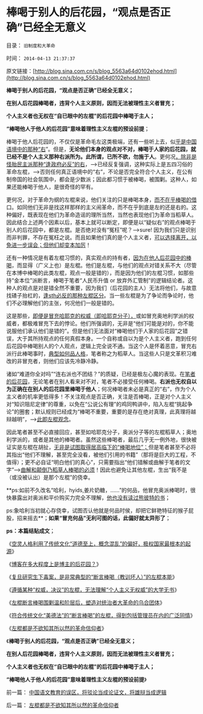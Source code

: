 # 棒喝于别人的后花园，“观点是否正确”已经全无意义

目录： `旧制度和大革命` 

时间： `2014-04-13 21:37:37` 

原文链接：[http://blog.sina.com.cn/s/blog_5563a64d0102ehod.html](http://blog.sina.com.cn/s/blog_5563a64d0102ehod.html)

**棒喝于别人的后花园，“观点是否正确”已经全无意义；**

**在别人后花园棒喝者，违背个人主义原则，因而无法被理性主义者冒充；**

**个人主义者也无权在“自已眼中的左棍”的后花园中棒喝于主人；**

**“棒喝他人于他人的后花园”意味着理性主义左棍的预设前提**；

棒喝于他人后花园的，不仅仅是革命毛左这类极端，还有一些听上去，似[乎是中国语境中的那种“右](../../../2009/9/26/科学合理的目标期望是右派的身份证.md)”。但是，**无论他们本身的观点对不对，棒喝于人家的后花园，就已经不是个人主义那种右派所为。此所谓，已所不欲，勿施于人**。更何况[，除非是怪胎民主派那种“逢政府必反”的右](../../../2013/9/7/为什么薄熙来复辟文革会死得更快？.md)，——>已经反复强调，这种实际上是五四习俗的革命左棍，——>否则任何真正语境中的“右”，不论是否完全符合个人主义，在公有制帝国的社会氛围中，都会是少数派；因此都习惯于被棒喝，被围剿。这种人，如果还能棒喝于他人，是很奇怪的罕有。

更何况，对于革命为纲的左棍来说，他们关注的只是棒喝本身，[而不在乎棒喝的借](../../../2011/4/22/卡扎菲的雇佣军和利比亚的户籍制度.md)口。如同他们无非是找这样那样的主义闹革命，而不在乎到底是左的还是右的。这种偏好，既表现在他们为革命造谣的理所当然，当然也表现他们为革命当稻草人。因此结合上述两个因素以后，基本上就可以断定，即便是以“疑似右”的观点棒喝于别人的后花园中，都是左棍。是否绝对没有“冤枉”呢？——>sure!
因为我们只是识别而非判罪，不存在冤枉之说。而且如果他们真的是个人主义者，[可以选择离开，以免进一步误会；但他们却变本加厉](../../../2014/2/24/驳论者必须在（立论，离开，认错）三选一；.md)！

还有一种情况是有着左棍习惯的，真实观点的持有者，[因为在他人后花园中的棒喝](../../../2014/4/7/博客在多大程度上是博主的后花园？.md)，而显得（广义上也）是左棍。他们是左棍，与他们的观点对错关系不大（尽管在本博中棒喝的此类左棍，观点一般是错的），而是因为他们的左棍习惯，如那些持“金本位”派断言，棒喝于笔者“人民币升值
or
放弃外汇管制”的逻辑结论者。这种人的观点是对是错全然不重要，因为我们（后花园的主人）无法将他们，与故意找碴子抬杠的，[逢sth必反的那种左棍区分](../../../2013/6/24/“逢政府必反”的民粹良心，共产主义爽约的“原罪”.md)。当一些左棍是为了争论而争论时，他们不必理解他们的主张，何况他们一般是错的。

这是那些，[即便是冒充哈耶克的权威（即哈耶克分子），](../../../2011/4/25/混淆了证人和法官角色的理性主义.md)或如冒充奥地利学派的权威者，都极难冒充下去的悖论。他们所强调的，无非是“他们可能是对的，你不能说服他们承认他们是错的”。但是他们无法面对“棒喝他们于人家的后花园”之错误，大于其所持观点的任何真假本身。一个自称或自以为是个人主义者，跑到任何后花园中棒喝别人的个人观点，逻辑上完全说不通。当这个人是怀着恶意，冒充右派行此棒喝事时，[典型如何品人格](../../../2014/3/27/“非也非也，指鹿为马”的左棍.md)，笔者称之为稻草人。当这些人只是文革积习难改的非冒充者，则他们应该先冷静冷静。

诸如“难道你全对吗”“连右派也不团结？”的质疑，已经是极左心魔的表现。在[笔者的后花园](../../../2014/4/7/博客在多大程度上是博主的后花园？.md)，无论笔者在别人看来对不对，笔者不必接受任何棒喝。**右派也无权自以为正确在在别人的后花园里棒喝于他人**；何况棒喝者未必是真正的“右”，作为个人主义者的机率更低得多！不关注观点是否正确，关注是否棒喝，正是对个人主义对“知识阻尼定律”的尊重，以免在“公说公有理”的鸡同鸭讲中，陷入左棍“挑起争论”的圈套；默认规则已经成为“棒喝不重要，重要的是存在绝对真理，此真理将越辩越明”，——>[此即左棍观念](../../../2009/11/24/科学求知“五不争论”只讲事实.md)。

因此笔者甚至不必直接回应，甚至如哈耶克分子，奥派分子等的左棍稻草人；奥地利学派的，或者是其他的棒喝者。虽然这些棒喝者，最后几乎无一例外地，很快被证实是左棍在胡扯，[无非是试图取得居高临下的“棒喝地位”；](../../../2014/4/11/传统道德之“谦虚的义务”，左棍“断言棒喝”有广泛的同情者.md)但是笔者甚至不必将其指出“他们不理解，甚至完全没看，被他们引用的书籍”（那将是巨大的工程，不值得）；更不必自证“明白他们的真心”，只需要指出“他们错解或曲解于笔者的文字”——>[曲解和颠倒乃稻草人棒喝的必须](../../../2011/4/25/混淆了证人和法官角色的理性主义.md)！因此也避免让其他左棍，生出“我不是（或没被认出）是那个左棍”的侥幸。

**ps:如前不久改名“哈利，hyids,姜片奶糖，……”的何品，他冒充奥派棒喝时，很快暴露出对奥派和平价购买力完全不理解，[他也没有读过熊彼特的书](../../../2014/2/23/金本位之奥地利学派和熊彼特都是白痴，其他连白痴都不是！.md)；

ps:象哈利当初就心存侥幸，试图否认他就是何品时侯，却把它鲜艳特征的猴子屁股，招来摇去**；**如果“冒充何品”无利可图的话，此偏好就太异形了**；

**ps：本篇结贴成文**；

《[空灵人格利用了传统文化“道德至上，概念混乱”的偏好，极权国家最根本的起源](../../../2014/4/6/极权国家最根本的起源.md)》

《[博客在多大程度上是博主的后花园？](../../../2014/4/7/博客在多大程度上是博主的后花园？.md)》

《[复旦研究生下毒案，是非常典型的“断言棒喝（教训坏人）”的左棍本能](../../../2014/4/8/从断言棒喝，到下毒杀人，大革命的左棍本能.md)》

《[遵循某种“权威，决议”的左棍，无法理解“个人主义无权威”的大学无书](../../../2014/4/9/“装逼”遵循某种“权威，决议”的左棍.md)》

《[左棍断言棒喝围剿温和阶层后，塑造对统治者大革命的乌合团体](../../../2014/4/10/左棍断言棒喝的威力，在于侵犯最基本人权的无理手.md)》

《[符合传统文化“美德法”的“断言棒喝”的左棍，得到包括管理员在内的广泛同情](../../../2014/4/11/传统道德之“谦虚的义务”，左棍“断言棒喝”有广泛的同情者.md)》

《[左棍都是不欲知其所以然的革命信仰者](../../../2014/4/12/左棍都是不欲知其所以然的革命信仰者.md)》

《**棒喝于别人的后花园，“观点是否正确”已经全无意义；**

**在别人后花园棒喝者，违背个人主义原则，因而无法被理性主义者冒充；**

**个人主义者也无权在“自已眼中的左棍”的后花园中棒喝于主人；**

**“棒喝他人于他人的后花园”意味着理性主义左棍的预设前提**》

前一篇： [中国语文教育的误区，将驳论当成论证文，将雄辩当成逻辑](../../../2014/4/14/中国语文教育的误区，将驳论当成论证文，将雄辩当成逻辑.md)

后一篇： [左棍都是不欲知其所以然的革命信仰者](../../../2014/4/12/左棍都是不欲知其所以然的革命信仰者.md)

